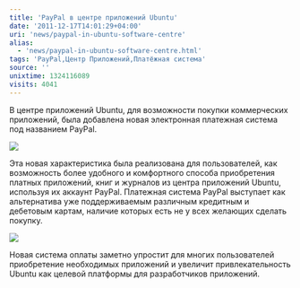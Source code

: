 ```yaml
---
title: 'PayPal в центре приложений Ubuntu'
date: '2011-12-17T14:01:29+04:00'
uri: 'news/paypal-in-ubuntu-software-centre'
alias: 
  - 'news/paypal-in-ubuntu-software-centre.html'
tags: 'PayPal,Центр Приложений,Платёжная система'
source: ''
unixtime: 1324116089
visits: 4041
---
```

В центре приложений Ubuntu, для возможности покупки коммерческих приложений, была добавлена новая электронная платежная система под названием PayPal.

[![](img/2011/12/17/14-00/paypal-usc-1-6524863165-o.jpg)](img/2011/12/17/14-00/paypal-usc-1-6524863165-o.jpg)

Эта новая характеристика была реализована для пользователей, как возможность более удобного и комфортного способа приобретения платных приложений, книг и журналов из центра приложений Ubuntu, используя их аккаунт PayPal. Платежная система PayPal выступает как альтернатива уже поддерживаемым различным кредитным и дебетовым картам, наличие которых есть не у всех желающих сделать покупку.

[![](img/2011/12/17/14-00/paypal-usc-6524863465-o.jpg)](img/2011/12/17/14-00/paypal-usc-6524863465-o.jpg)

Новая система оплаты заметно упростит для многих пользователей приобретение необходимых приложений и увеличит привлекательность Ubuntu как целевой платформы для разработчиков приложений.

